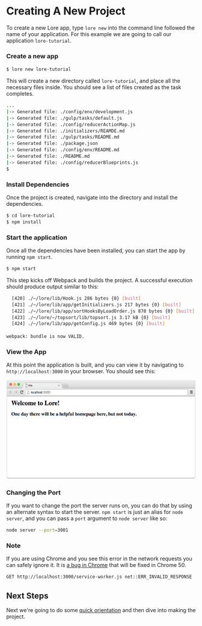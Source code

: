 # Creating A New Project

To create a new Lore app, type `lore new` into the command line followed the name of your application. For this example
we are going to call our application `lore-tutorial`.

### Create a new app

```sh
$ lore new lore-tutorial
```

This will create a new directory called `lore-tutorial`, and place all the necessary files inside. You should see 
a list of files created as the task completes.


```sh
...
|-> Generated file: ./config/env/development.js
|-> Generated file: ./gulp/tasks/default.js
|-> Generated file: ./config/reducerActionMap.js
|-> Generated file: ./initializers/REAMDE.md
|-> Generated file: ./gulp/tasks/README.md
|-> Generated file: ./package.json
|-> Generated file: ./config/env/README.md
|-> Generated file: ./README.md
|-> Generated file: ./config/reducerBlueprints.js
$
```

### Install Dependencies

Once the project is created, navigate into the directory and install the dependencies.

```sh
$ cd lore-tutorial
$ npm install
```

### Start the application

Once all the dependencies have been installed, you can start the app by running `npm start`.

```sh
$ npm start
```

This step kicks off Webpack and builds the project.  A successful execution should produce output similar to this:

```sh
  [420] ./~/lore/lib/Hook.js 286 bytes {0} [built]
  [421] ./~/lore/lib/app/getInitializers.js 217 bytes {0} [built]
  [422] ./~/lore/lib/app/sortHooksByLoadOrder.js 878 bytes {0} [built]
  [423] ./~/lore/~/topsort/lib/topsort.js 3.17 kB {0} [built]
  [424] ./~/lore/lib/app/getConfig.js 469 bytes {0} [built]

webpack: bundle is now VALID.
```

### View the App

At this point the application is built, and you can view it by navigating to `http://localhost:3000` in your 
browser.  You should see this:

![New Lore App](/assets/images/tutorial/step0-1.png)

### Changing the Port

If you want to change the port the server runs on, you can do that by using an alternate syntax to start the server.
`npm start` is just an alias for `node server`, and you can pass a `port` argument to `node server` like so:

``` sh
node server --port=3001
```

### Note
If you are using Chrome and you see this error in the network requests you can safely ignore it.  It is 
[a bug in Chrome](https://github.com/google/web-starter-kit/issues/807) that will be fixed in Chrome 50.

```sh
GET http://localhost:3000/service-worker.js net::ERR_INVALID_RESPONSE
```

## Next Steps

Next we're going to do some [quick orientation](../step-0c/) and then dive into making the project.
